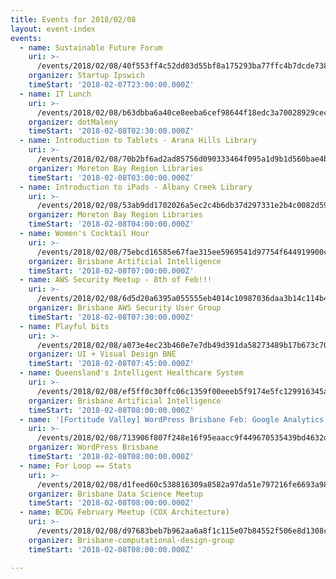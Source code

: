 ```yaml
---
title: Events for 2018/02/08
layout: event-index
events:
  - name: Sustainable Future Forum
    uri: >-
      /events/2018/02/08/40f553ff4c52dd03d55bf8a175293ba77ffc4b7dcde73857cea1fd03b100a47e
    organizer: Startup Ipswich
    timeStart: '2018-02-07T23:00:00.000Z'
  - name: IT Lunch
    uri: >-
      /events/2018/02/08/b63dbba6a40ce8eeba6cef98644f18edc3a70028929cec5cedf5bd56a60ad6dc
    organizer: dotMaleny
    timeStart: '2018-02-08T02:30:00.000Z'
  - name: Introduction to Tablets - Arana Hills Library
    uri: >-
      /events/2018/02/08/70b2bf6ad2ad85756d090333464f095a1d9b1d560bae4ba55f5c1b40c9e331f0
    organizer: Moreton Bay Region Libraries
    timeStart: '2018-02-08T03:00:00.000Z'
  - name: Introduction to iPads - Albany Creek Library
    uri: >-
      /events/2018/02/08/53ab9dd1702026a5ec2c4b6db37d297331e2b4c0082d59d462339926374e3f72
    organizer: Moreton Bay Region Libraries
    timeStart: '2018-02-08T04:00:00.000Z'
  - name: Women's Cocktail Hour
    uri: >-
      /events/2018/02/08/75ebcd16585e67fae315ee5969541d97754f644919900c968b1e2708d708008b
    organizer: Brisbane Artificial Intelligence
    timeStart: '2018-02-08T07:00:00.000Z'
  - name: AWS Security Meetup - 8th of Feb!!!
    uri: >-
      /events/2018/02/08/6d5d20a6395a055555eb4014c10987036daa3b14c114b4a3c9bca5c70b043b2a
    organizer: Brisbane AWS Security User Group
    timeStart: '2018-02-08T07:30:00.000Z'
  - name: Playful bits
    uri: >-
      /events/2018/02/08/a073e4ec23b460e7e7db49d391da58273489b17b673c70af46c20066f96459f4
    organizer: UI + Visual Design BNE
    timeStart: '2018-02-08T07:45:00.000Z'
  - name: Queensland's Intelligent Healthcare System
    uri: >-
      /events/2018/02/08/ef5ff0c30ffc06c1359f00eeeb5f9174e5fc129916345af86e51c20240405977
    organizer: Brisbane Artificial Intelligence
    timeStart: '2018-02-08T08:00:00.000Z'
  - name: '[Fortitude Valley] WordPress Brisbane Feb: Google Analytics'
    uri: >-
      /events/2018/02/08/713906f807f248e16f95eaacc9f449670535439bd4632dd1584c4abf33f7c890
    organizer: WordPress Brisbane
    timeStart: '2018-02-08T08:00:00.000Z'
  - name: For Loop == Stats
    uri: >-
      /events/2018/02/08/d1feed60c538816309a8582a97da51e797216fe6693a98fe4fa0731286309198
    organizer: Brisbane Data Science Meetup
    timeStart: '2018-02-08T08:00:00.000Z'
  - name: BCDG February Meetup (COX Architecture)
    uri: >-
      /events/2018/02/08/d97683beb7b962aa6a8f1c115e07b84552f506e8d1308cdb585fab4c56a1dd06
    organizer: Brisbane-computational-design-group
    timeStart: '2018-02-08T08:00:00.000Z'

---
```

